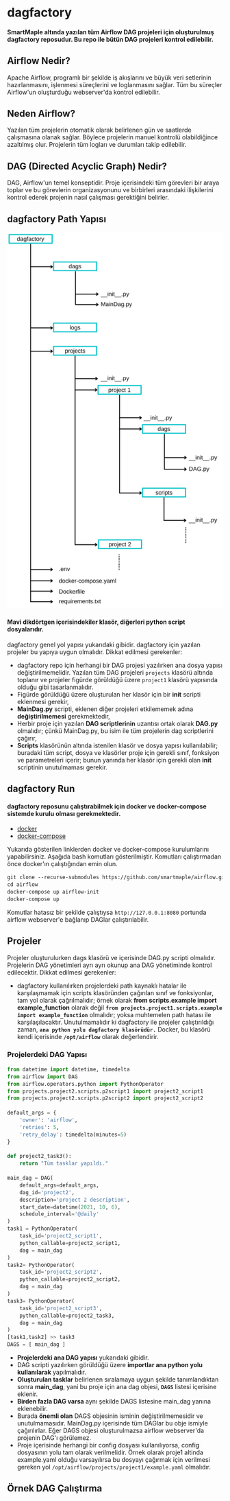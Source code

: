 # dagfactory
#### SmartMaple altında yazılan tüm Airflow DAG projeleri için oluşturulmuş dagfactory reposudur. Bu repo ile bütün DAG projeleri kontrol edilebilir.

## Airflow Nedir?
Apache Airflow, programlı bir şekilde iş akışlarını ve büyük veri setlerinin hazırlanmasını, işlenmesi süreçlerini ve loglanmasını sağlar. Tüm bu süreçler Airflow'un oluşturduğu webserver'da kontrol edilebilir.

## Neden Airflow?
Yazılan tüm projelerin otomatik olarak belirlenen gün ve saatlerde çalışmasına olanak sağlar. Böylece projelerin manuel kontrolü olabildiğince azaltılmış olur. Projelerin tüm logları ve durumları takip edilebilir. 

## DAG (Directed Acyclic Graph) Nedir?
DAG, Airflow'un temel konseptidir. Proje içerisindeki tüm görevleri bir araya toplar ve bu görevlerin organizasyonunu ve birbirleri arasındaki ilişkilerini kontrol ederek projenin nasıl çalışması gerektiğini belirler.

## dagfactory Path Yapısı
![dagfactory path yapısı](images/dagfactory.png "dagfactory")
#### Mavi dikdörtgen içerisindekiler klasör, diğerleri python script dosyalarıdır.
dagfactory genel yol yapısı yukarıdaki gibidir. dagfactory için yazılan projeler bu yapıya uygun olmalıdır. Dikkat edilmesi gerekenler:
  * dagfactory repo için herhangi bir DAG projesi yazılırken ana dosya yapısı değiştirilmemelidir. Yazılan tüm DAG projeleri ```projects``` klasörü altında toplanır ve projeler figürde görüldüğü üzere ```project1``` klasörü yapısında olduğu gibi tasarlanmalıdır.
  * Figürde görüldüğü üzere oluşturulan her klasör için bir **init** scripti eklenmesi gerekir,
  * **MainDag.py** scripti, eklenen diğer projeleri etkilememek adına **değiştirilmemesi** gerekmektedir,
  * Herbir proje için yazılan **DAG scriptlerinin** uzantısı ortak olarak **DAG.py** olmalıdır; çünkü MainDag.py, bu isim ile tüm projelerin dag scriptlerini çağırır,
  * **Scripts** klasörünün altında istenilen klasör ve dosya yapısı kullanılabilir; buradaki tüm script, dosya ve klasörler proje için gerekli sınıf, fonksiyon ve parametreleri içerir; bunun yanında her klasör için gerekli olan **init** scriptinin unutulmaması gerekir.
  
 ## dagfactory Run
 #### dagfactory reposunu çalıştırabilmek için docker ve docker-compose sistemde kurulu olması gerekmektedir. 
  * [docker](https://docs.docker.com/engine/install/) 
  * [docker-compose](https://docs.docker.com/compose/install/)
  
Yukarıda gösterilen linklerden docker ve docker-compose kurulumlarını yapabilirsiniz. Aşağıda bash komutları gösterilmiştir. Komutları çalıştırmadan önce docker'ın çalıştığından emin olun.

```diff
git clone --recurse-submodules https://github.com/smartmaple/airflow.git
cd airflow
docker-compose up airflow-init
docker-compose up
```
Komutlar hatasız bir şekilde çalıştıysa ```http://127.0.0.1:8080``` portunda airflow webserver'e bağlanıp DAGlar çalıştırılabilir.

## Projeler
Projeler oluşturulurken dags klasörü ve içerisinde DAG.py scripti olmalıdır. Projelerin DAG yönetimleri ayrı ayrı okunup ana DAG yönetiminde kontrol edilecektir.
Dikkat edilmesi gerekenler:
  * dagfactory kullanılırken projelerdeki path kaynaklı hatalar ile karşılaşmamak için scripts klasöründen çağırılan sınıf ve fonksiyonlar, tam yol olarak çağrılmalıdır; örnek olarak  **from scripts.example import example_function** olarak değil **```from projects.project1.scripts.example import example_function```** olmalıdır; yoksa muhtemelen path hatası ile karşılaşılacaktır. Unutulmamalıdır ki dagfactory ile projeler çalıştırıldığı zaman, **```ana python yolu dagfactory klasörüdür.```** Docker, bu klasörü kendi içerisinde **```/opt/airflow```** olarak değerlendirir.
### Projelerdeki DAG Yapısı
```python
from datetime import datetime, timedelta
from airflow import DAG
from airflow.operators.python import PythonOperator
from projects.project2.scripts.p2script1 import project2_script1
from projects.project2.scripts.p2script2 import project2_script2

default_args = {
    'owner': 'airflow',
    'retries': 5,
    'retry_delay': timedelta(minutes=5)
}

def project2_task3():
    return "Tüm tasklar yapıldı."

main_dag = DAG(
    default_args=default_args,
    dag_id='project2',
    description='project 2 description',
    start_date=datetime(2021, 10, 6),
    schedule_interval='@daily'
)
task1 = PythonOperator(
    task_id='project2_script1',
    python_callable=project2_script1,
    dag = main_dag
)
task2= PythonOperator(
    task_id='project2_script2',
    python_callable=project2_script2,
    dag = main_dag
)
task3= PythonOperator(
    task_id='project2_script3',
    python_callable=project2_task3,
    dag = main_dag
)
[task1,task2] >> task3
DAGS = [ main_dag ]
```
  * **Projelerdeki ana DAG yapısı** yukarıdaki gibidir.
  * DAG scripti yazılırken görüldüğü üzere **importlar ana python yolu kullanılarak** yapılmalıdır.
  * **Oluşturulan tasklar** belirlenen sıralamaya uygun şekilde tanımlandıktan sonra **main_dag**, yani bu proje için ana dag objesi, **```DAGS```** listesi içerisine eklenir.
  * **Birden fazla DAG varsa** aynı şekilde DAGS listesine main_dag yanına eklenebilir.
  * Burada **önemli olan** DAGS objesinin isminin değiştirilmemesidir ve unutulmamasıdır. MainDag.py içerisinde tüm DAGlar bu obje ismiyle çağırılırlar. Eğer DAGS objesi oluşturulmazsa airflow webserver'da projenin DAG'ı görülemez.
  *  Proje içerisinde herhangi bir config dosyası kullanılıyorsa, config dosyasının yolu tam olarak verilmelidir. Örnek olarak proje1 altinda example.yaml olduğu varsayılırsa bu dosyayı çağırmak için verilmesi gereken yol ```/opt/airflow/projects/project1/example.yaml``` olmalıdır.
## Örnek DAG Çalıştırma

  
